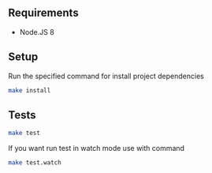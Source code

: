 ## Requirements
* Node.JS 8

## Setup
Run the specified command for install project dependencies

```Bash
make install
```

## Tests
```Bash
make test
```
If you want run test in watch mode use with command
```Bash
make test.watch
```